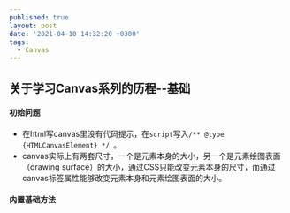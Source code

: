 ```yaml
---
published: true
layout: post
date: '2021-04-10 14:32:20 +0300'
tags:
  - Canvas
---
```

## 关于学习Canvas系列的历程--基础


#### 初始问题

- 在html写canvas里没有代码提示，在`script`写入`/** @type {HTMLCanvasElement} */ `。
- canvas实际上有两套尺寸，一个是元素本身的大小，另一个是元素绘图表面（drawing surface）的大小，通过CSS只能改变元素本身的尺寸，而通过canvas标签属性能够改变元素本身和元素绘图表面的大小。

#### 内置基础方法


